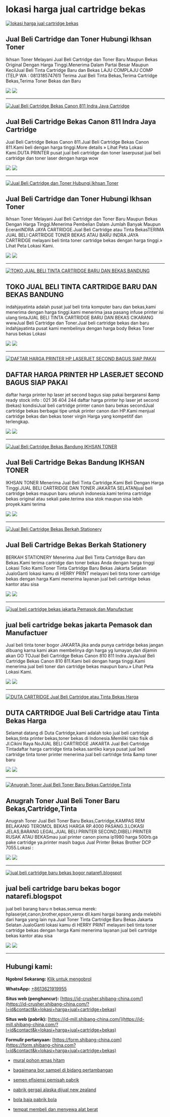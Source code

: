 # lokasi harga jual cartridge bekas

<a href="https://swt.shibang-china.com/?l=id&img&k=lokasi+harga+jual+cartridge+bekas" target="_blank">![lokasi harga jual cartridge bekas](http://static.shibang-china.com/all-800x300/440.jpg)</a>

## Jual Beli Cartridge dan Toner Hubungi Ikhsan Toner
Ikhsan Toner Melayani Jual Beli Cartridge dan Toner Baru Maupun Bekas Original Dengan Harga Tinggi.Menerima Dalam Partai Besar Maupun KecilJual Beli Tinta Cartridge Baru dan Bekas LAJU COMPLAJU COMP (TELP WA : 081318574761) Terima Jual Beli Tinta Bekas,Terima Cartridge Bekas,Terima Toner Bekas dan Baru


<a href="https://whatsapp.shibangsoft.com/WhatsApp.php" target="_blank" title="WhatsApp">![](http://static.shibang-china.com/icon/whatsapp.png)</a> <a href="https://swt.shibang-china.com/?l=id&icon&k=lokasi+harga+jual+cartridge+bekas" target="_blank">![](http://static.shibang-china.com/icon/chat-id.png)</a>

---

<a href="https://swt.shibang-china.com/?l=id&img&k=lokasi+harga+jual+cartridge+bekas" target="_blank">![Jual Beli Cartridge Bekas Canon 811 Indra Jaya Cartridge](http://static.shibang-china.com/all-800x300/555.jpg)</a>

## Jual Beli Cartridge Bekas Canon 811 Indra Jaya Cartridge
Jual Beli Cartridge Bekas Canon 811.Jual Beli Cartridge Bekas Canon 811.Kami beli dengan harga tinggi.More details » Lihat Peta Lokasi Kami.DUTA PRINTER pusat jual beli cartridge dan toner laserpusat jual beli cartridge dan toner laser dengan harga wow


<a href="https://whatsapp.shibangsoft.com/WhatsApp.php" target="_blank" title="WhatsApp">![](http://static.shibang-china.com/icon/whatsapp.png)</a> <a href="https://swt.shibang-china.com/?l=id&icon&k=lokasi+harga+jual+cartridge+bekas" target="_blank">![](http://static.shibang-china.com/icon/chat-id.png)</a>

---

<a href="https://swt.shibang-china.com/?l=id&img&k=lokasi+harga+jual+cartridge+bekas" target="_blank">![Jual Beli Cartridge dan Toner Hubungi Ikhsan Toner](http://static.shibang-china.com/all-800x300/359.jpg)</a>

## Jual Beli Cartridge dan Toner Hubungi Ikhsan Toner
Ikhsan Toner Melayani Jual Beli Cartridge dan Toner Baru Maupun Bekas Dengan Harga Tinggi.Menerima Pembelian Dalam Jumlah Banyak Maupun EceranINDRA JAYA CARTRIDGE.Jual Beli Cartridge atau Tinta BekasTERIMA JUAL BELI CARTRIDGE TONER BEKAS ATAU BARU INDRA JAYA CARTRIDGE melayani beli tinta toner cartridge bekas dengan harga tinggi.» Lihat Peta Lokasi Kami.


<a href="https://whatsapp.shibangsoft.com/WhatsApp.php" target="_blank" title="WhatsApp">![](http://static.shibang-china.com/icon/whatsapp.png)</a> <a href="https://swt.shibang-china.com/?l=id&icon&k=lokasi+harga+jual+cartridge+bekas" target="_blank">![](http://static.shibang-china.com/icon/chat-id.png)</a>

---

<a href="https://swt.shibang-china.com/?l=id&img&k=lokasi+harga+jual+cartridge+bekas" target="_blank">![TOKO JUAL BELI TINTA CARTRIDGE BARU DAN BEKAS BANDUNG](http://static.shibang-china.com/all-800x300/443.jpg)</a>

## TOKO JUAL BELI TINTA CARTRIDGE BARU DAN BEKAS BANDUNG
indahjayatinta adalah pusat jual beli tinta komputer baru dan bekas,kami menerima dengan harga tinggi.kami menerima jasa pasang infuse printer isi ulang tintaJUAL BELI TINTA CARTRIDGE BARU DAN BEKAS CIKARANG wwwJual Beli Cartridge dan Toner.Jual beli cartridge bekas dan baru indahjayatinta pusat kami membelinya dengan harga body Bekas Toner harus bekas Lokasi


<a href="https://whatsapp.shibangsoft.com/WhatsApp.php" target="_blank" title="WhatsApp">![](http://static.shibang-china.com/icon/whatsapp.png)</a> <a href="https://swt.shibang-china.com/?l=id&icon&k=lokasi+harga+jual+cartridge+bekas" target="_blank">![](http://static.shibang-china.com/icon/chat-id.png)</a>

---

<a href="https://swt.shibang-china.com/?l=id&img&k=lokasi+harga+jual+cartridge+bekas" target="_blank">![DAFTAR HARGA PRINTER HP LASERJET SECOND BAGUS SIAP PAKAI](http://static.shibang-china.com/all-800x300/56.jpg)</a>

## DAFTAR HARGA PRINTER HP LASERJET SECOND BAGUS SIAP PAKAI
daftar harga printer hp laser jet second bagus siap pakai bergaransi &amp ready stock info : 021 36 404 244 daftar harga printer hp laser jet second (bekas) kondisiJual beli cartridge printer canon baru bekas secondJual cartridge bekas berbagai tipe untuk printer canon dan HP.Kami menjual cartridge bekas dan bekas toner virgin Harga yang kompetitif dan terlengkap.


<a href="https://whatsapp.shibangsoft.com/WhatsApp.php" target="_blank" title="WhatsApp">![](http://static.shibang-china.com/icon/whatsapp.png)</a> <a href="https://swt.shibang-china.com/?l=id&icon&k=lokasi+harga+jual+cartridge+bekas" target="_blank">![](http://static.shibang-china.com/icon/chat-id.png)</a>

---

<a href="https://swt.shibang-china.com/?l=id&img&k=lokasi+harga+jual+cartridge+bekas" target="_blank">![Jual Beli Cartridge Bekas Bandung IKHSAN TONER](http://static.shibang-china.com/all-800x300/595.jpg)</a>

## Jual Beli Cartridge Bekas Bandung IKHSAN TONER
IKHSAN TONER Menerima Jual Beli Tinta Cartridge.Kami Beli Dengan Harga Tinggi.JUAL BELI CARTRIDGE DAN TONER JAKARTA SELATANjual beli cartridge bekas maupun baru seluruh indonesia.kami terima cartridge bekas original atau sekali pake.terima sisa stok maupun sisa lebih proyek.kami terima


<a href="https://whatsapp.shibangsoft.com/WhatsApp.php" target="_blank" title="WhatsApp">![](http://static.shibang-china.com/icon/whatsapp.png)</a> <a href="https://swt.shibang-china.com/?l=id&icon&k=lokasi+harga+jual+cartridge+bekas" target="_blank">![](http://static.shibang-china.com/icon/chat-id.png)</a>

---

<a href="https://swt.shibang-china.com/?l=id&img&k=lokasi+harga+jual+cartridge+bekas" target="_blank">![Jual Beli Cartridge Bekas Berkah Stationery](http://static.shibang-china.com/all-800x300/170.jpg)</a>

## Jual Beli Cartridge Bekas Berkah Stationery
BERKAH STATIONERY Menerima Jual Beli Tinta Cartridge Baru dan Bekas.Kami terima cartridge dan toner bekas Anda dengan harga tinggi Lokasi Toko Kami:Toner Tinta Cartridge Baru Bekas Jakarta Selatan JualoGanti lokasi kamu di HERRY PRINT melayani beli tinta toner cartridge bekas dengan harga Kami menerima layanan jual beli cartridge bekas kantor atau sisa


<a href="https://whatsapp.shibangsoft.com/WhatsApp.php" target="_blank" title="WhatsApp">![](http://static.shibang-china.com/icon/whatsapp.png)</a> <a href="https://swt.shibang-china.com/?l=id&icon&k=lokasi+harga+jual+cartridge+bekas" target="_blank">![](http://static.shibang-china.com/icon/chat-id.png)</a>

---

<a href="https://swt.shibang-china.com/?l=id&img&k=lokasi+harga+jual+cartridge+bekas" target="_blank">![jual beli cartridge bekas jakarta Pemasok dan Manufactuer](http://static.shibang-china.com/all-800x300/762.jpg)</a>

## jual beli cartridge bekas jakarta Pemasok dan Manufactuer
Jual beli tinta toner bogor JAKARTA.jika anda punya cartridge bekas jangan dibuang karna kami akan membelinya dgn harga yg lumayan,dan dijamin akan GO TOJual Beli Cartridge Bekas Canon 810 811 Indra JayaJual Beli Cartridge Bekas Canon 810 811.Kami beli dengan harga tinggi.Kami menerima jual beli toner dan cartridge bekas maupun baru.» Lihat Peta Lokasi Kami.


<a href="https://whatsapp.shibangsoft.com/WhatsApp.php" target="_blank" title="WhatsApp">![](http://static.shibang-china.com/icon/whatsapp.png)</a> <a href="https://swt.shibang-china.com/?l=id&icon&k=lokasi+harga+jual+cartridge+bekas" target="_blank">![](http://static.shibang-china.com/icon/chat-id.png)</a>

---

<a href="https://swt.shibang-china.com/?l=id&img&k=lokasi+harga+jual+cartridge+bekas" target="_blank">![DUTA CARTRIDGE Jual Beli Cartridge atau Tinta Bekas Harga](http://static.shibang-china.com/all-800x300/1071.jpg)</a>

## DUTA CARTRIDGE Jual Beli Cartridge atau Tinta Bekas Harga
Selamat datang di Duta Cartridge,kami adalah toko jual beli cartridge bekas,tinta printer bekas,toner bekas di Indonesia.Memiliki toko fisik di Jl.Cikini Raya NoJUAL BELI CARTRIDGE JAKARTA Jual Beli Cartridge Tintadaftar harga cartridge tinta bekas.santiko karya pusat jual beli cartridge tinta toner printer menerima jual beli cartridge tinta &amp toner baru


<a href="https://whatsapp.shibangsoft.com/WhatsApp.php" target="_blank" title="WhatsApp">![](http://static.shibang-china.com/icon/whatsapp.png)</a> <a href="https://swt.shibang-china.com/?l=id&icon&k=lokasi+harga+jual+cartridge+bekas" target="_blank">![](http://static.shibang-china.com/icon/chat-id.png)</a>

---

<a href="https://swt.shibang-china.com/?l=id&img&k=lokasi+harga+jual+cartridge+bekas" target="_blank">![Anugrah Toner Jual Beli Toner Baru Bekas,Cartridge,Tinta](http://static.shibang-china.com/all-800x300/1069.jpg)</a>

## Anugrah Toner Jual Beli Toner Baru Bekas,Cartridge,Tinta
Anugrah Toner Jual Beli Toner Baru Bekas,Cartridge,KAMPAS REM BELAKANG TEROMOL BEKAS HARGA RP.4000 PASANG.3.LOKASI JELAS,BARANG LEGAL,JUAL BELI PRINTER SECOND,DIBELI PRINTER RUSAK ATAU BEKASmau jual printer canon pixma ip1980 harga 500rb.ga pake cartridge ya.printer masih bagus Jual Printer Bekas Brother DCP 7055.Lokasi :


<a href="https://whatsapp.shibangsoft.com/WhatsApp.php" target="_blank" title="WhatsApp">![](http://static.shibang-china.com/icon/whatsapp.png)</a> <a href="https://swt.shibang-china.com/?l=id&icon&k=lokasi+harga+jual+cartridge+bekas" target="_blank">![](http://static.shibang-china.com/icon/chat-id.png)</a>

---

<a href="https://swt.shibang-china.com/?l=id&img&k=lokasi+harga+jual+cartridge+bekas" target="_blank">![jual beli cartridge baru bekas bogor natarefi.blogspot](http://static.shibang-china.com/all-800x300/1019.jpg)</a>

## jual beli cartridge baru bekas bogor natarefi.blogspot
jual beli barang baru n bekas.semua merek: hplaserjet,canon,brother,epson,xerox dll.kami hargai barang anda melebihi dari harga yang lain nya.Jual Toner Tinta Cartridge Baru Bekas Jakarta Selatan JualoGanti lokasi kamu di HERRY PRINT melayani beli tinta toner cartridge bekas dengan harga Kami menerima layanan jual beli cartridge bekas kantor atau sisa


<a href="https://whatsapp.shibangsoft.com/WhatsApp.php" target="_blank" title="WhatsApp">![](http://static.shibang-china.com/icon/whatsapp.png)</a> <a href="https://swt.shibang-china.com/?l=id&icon&k=lokasi+harga+jual+cartridge+bekas" target="_blank">![](http://static.shibang-china.com/icon/chat-id.png)</a>

---
## Hubungi kami:

**Ngobrol Sekarang:** [Klik untuk mengobrol](https://swt.shibang-china.com?l=id&contact&k=lokasi+harga+jual+cartridge+bekas)

**WhatsApp:**  [+8613621919955](https://whatsapp.shibangsoft.com/WhatsApp.php)

**Situs web (penghancur):** [https://id-crusher.shibang-china.com/](https://id-crusher.shibang-china.com/?l=id&contact&k=lokasi+harga+jual+cartridge+bekas)

**Situs web (pabrik):** [https://id-mill.shibang-china.com/](https://id-mill.shibang-china.com/?l=id&contact&k=lokasi+harga+jual+cartridge+bekas)

**Formulir pertanyaan:** [https://form.shibang-china.com](https://form.shibang-china.com?l=id&contact&k=lokasi+harga+jual+cartridge+bekas)

* [mural pohon emas hitam](../31/mural%20pohon%20emas%20hitam.md)

* [bagaimana bor sampel di bidang pertambangan](../31/bagaimana%20bor%20sampel%20di%20bidang%20pertambangan.md)

* [semen efisiensi pemisah pabrik](../34/semen%20efisiensi%20pemisah%20pabrik.md)

* [pabrik gergaji alaska dijual new zealand](../33/pabrik%20gergaji%20alaska%20dijual%20new%20zealand.md)

* [bola baja pabrik bola](../31/bola%20baja%20pabrik%20bola.md)

* [tempat membeli dan menyewa alat berat](../32/tempat%20membeli%20dan%20menyewa%20alat%20berat.md)
